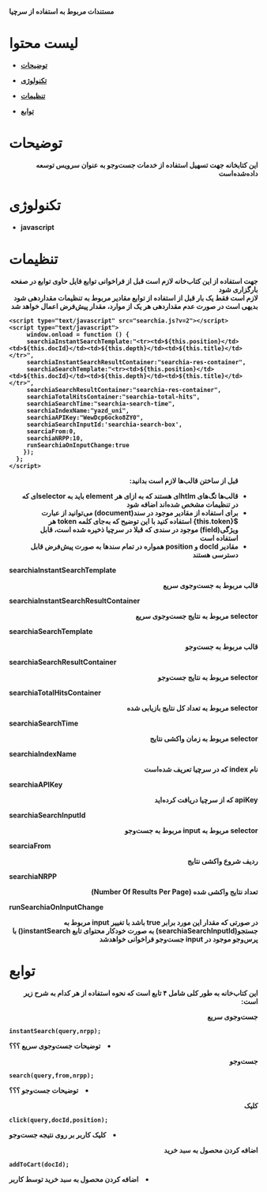<b>مستندات مربوط به استفاده از سرچیا<b>

# لیست محتوا

* [توضیحات](#توضیحات)
	
* [تکنولوژی](#تکنولوژی)

* [تنظیمات](#تنظیمات)

* [توابع](#توابع)

# توضیحات
<p dir="rtl">این کتابخانه جهت تسهیل استفاده از خدمات جست‌وجو به عنوان سرویس توسعه داده‌شده‌است</p>

# تکنولوژی
* javascript


	
#  تنظیمات
<div dir="rtl">
جهت استفاده از این کتاب‌خانه لازم است قبل از فراخوانی توابع فایل حاوی توابع در صفحه بارگزاری شود
<br>
لازم است فقط یک بار قبل از استفاده از توابع مقادیر مربوط به تنظیمات مقداردهی شود
<br>
بدیهی است در صورت عدم مقداردهی هر یک از موارد، مقدار پیش‌فرض اعمال خواهد شد
<br>	

</div>



```
<script type="text/javascript" src="searchia.js?v=2"></script>
<script type="text/javascript">
     window.onload = function () {
     searchiaInstantSearchTemplate:"<tr><td>${this.position}</td><td>${this.docId}</td><td>${this.depth}</td><td>${this.title}</td></tr>",
     searchiaInstantSearchResultContainer:"searchia-res-container",
     searchiaSearchTemplate:"<tr><td>${this.position}</td><td>${this.docId}</td><td>${this.depth}</td><td>${this.title}</td></tr>",
     searchiaSearchResultContainer:"searchia-res-container",
     searchiaTotalHitsContainer:"searchia-total-hits",
     searchiaSearchTime:"searchia-search-time",
     searchiaIndexName:"yazd_uni",
     searchiaAPIKey:"WewDcp6ocko8ZY0",
     searchiaSearchInputId:'searchia-search-box',
     searciaFrom:0,
     searchiaNRPP:10,
     runSearchiaOnInputChange:true
    });
  };
</script>
```
<ul dir="rtl" class="flash">
	<p dir="rtl">
		قبل از ساختن قالب‌ها لازم است بدانید:
	</p>
	<li dir="rtl">
		قالب‌ها تگ‌های htlmای هستند که به ازای هر element باید به selectorای که در تنظیمات مشخص شده‌اند اضافه شود
	</li>
	<li dir="rtl">
برای استفاده از مقادیر موجود در سند(document) می‌توانید از عبارت ${this.token} استفاده کنید با این توضیح که به‌جای کلمه token هر ویژگی(field) موجود در سندی که قبلا در سرچیا ذخیره شده است، قابل استفاده است
	</li>
	<li dir="rtl">
	مقادیر docId و position همواره در تمام سندها به صورت پیش‌فرض قابل دسترسی هستند
</li>
</ul>

<p>searchiaInstantSearchTemplate</p>
<p dir="rtl">قالب مربوط به جست‌و‌جوی سریع</p>
<p>searchiaInstantSearchResultContainer</p>
<p dir="rtl">selector مربوط به نتایج جست‌و‌جوی سریع</p>
<p>searchiaSearchTemplate</p>
<p dir="rtl">قالب مربوط به جست‌و‌جو</p>
<p>searchiaSearchResultContainer</p>
<p dir="rtl">selector مربوط به نتایج جست‌و‌جو</p>
<p>searchiaTotalHitsContainer</p>
<p dir="rtl">selector مربوط به تعداد کل نتایج بازیابی شده</p>
<p>searchiaSearchTime</p>
<p dir="rtl">selector مربوط به زمان واکشی نتایج</p>
<p>searchiaIndexName</p>
<p dir="rtl">نام index که در سرچیا تعریف شده‌است</p>
<p>searchiaAPIKey</p>
<p dir="rtl">apiKey که از سرچیا دریافت کرده‌اید</p>
<p>searchiaSearchInputId</p>
<p dir="rtl">selector مربوط به input مربوط به جست‌و‌جو</p>
<p>searciaFrom</p>
<p dir="rtl">ردیف شروع واکشی نتایج</p>
<p>searchiaNRPP</p>
<p dir="rtl">تعداد نتایج واکشی شده (Number Of Results Per Page)</p>
<p>runSearchiaOnInputChange</p>
<p dir="rtl">در صورتی که مقدار این مورد برابر true باشد با تغییر input مربوط به جستجو(searchiaSearchInputId) به صورت خودکار محتوای تابع instantSearch() با پرس‌و‌جو موجود در input جست‌و‌جو فراخوانی خواهد‌شد</p>



# توابع

<p dir="rtl">این کتاب‌خانه به طور کلی شامل ۴ تابع است که نحوه استفاده از هر کدام به شرح زیر است:</p>

<p dir="rtl">جست‌و‌جوی سریع</p>

```
instantSearch(query,nrpp);
```
<li dir="rtl">توضیحات جست‌و‌جوی سریع ؟؟؟</li>

<p dir="rtl">جست‌و‌جو</p>

```
search(query,from,nrpp);
```
<li dir="rtl">توضیحات جست‌و‌جو ؟؟؟</li>

<p dir="rtl">کلیک</p>

```
click(query,docId,position);
```
<li dir="rtl">کلیک کاربر بر روی نتیجه جست‌و‌جو</li>


<p dir="rtl">اضافه کردن محصول به سبد خرید</p>

```
addToCart(docId);
```
<li dir="rtl" style="font-size=.1em">اضافه کردن محصول به سبد خرید توسط کاربر</li>

